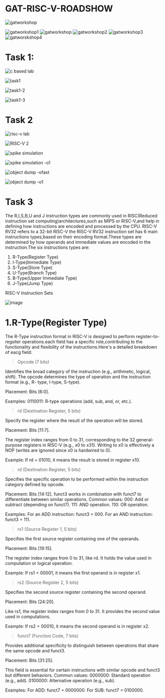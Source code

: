 
# GAT-RISC-V-ROADSHOW


![gatworkshop](https://github.com/user-attachments/assets/9fd60b88-75be-4401-8961-ba5d76e43e77)

![gatworkshop1](https://github.com/user-attachments/assets/78df1db3-0caa-4937-b907-bc7349ba9f29)
![gatworkshop](https://github.com/user-attachments/assets/77d7ecbe-0659-4832-a9ae-5750204f77d8)
![gatworkshop2](https://github.com/user-attachments/assets/a44507e8-49c8-466a-8709-0c755cfd6ba3)
![gatworkshop3](https://github.com/user-attachments/assets/a3e874f8-c020-46c3-b2e8-b453325f3d78)
![gatworskshop4](https://github.com/user-attachments/assets/ac145e09-647f-4b5b-87ac-fb0f2492d3a4)

# Task 1:

![c based lab](https://github.com/user-attachments/assets/919edf97-b9d1-4f6c-8f3a-56706c8957f5)

![task1](https://github.com/user-attachments/assets/8522036a-81b9-4154-9fa5-ddb490c155d3)

![task1-2](https://github.com/user-attachments/assets/ac24a7d2-a901-43d3-8835-26d67f7e3d61)

![task1-3](https://github.com/user-attachments/assets/291c307a-c25a-4204-b233-8841f4c25305)


# Task 2

![risc-v lab](https://github.com/user-attachments/assets/8058a505-1217-4a6f-9978-c69832515136)

![RISC-V 2](https://github.com/user-attachments/assets/2417a512-db67-4cbd-88af-a39c8806e51d)

![spike simulation](https://github.com/user-attachments/assets/69c2520d-6a62-4d64-bf57-b7390070c07a)

![spike simulation  -o1](https://github.com/user-attachments/assets/78c890ea-04ab-427d-8296-2e770795965a)

![object dump -ofast](https://github.com/user-attachments/assets/fde61ccb-cfbc-4939-a82d-af101d61a38c)

![object dump -o1](https://github.com/user-attachments/assets/a61adc52-62ad-4a07-b2d8-160035eb2414)


# Task 3

The R,I,S,B,U and J instruction types are commonly used in RISC(Reduced
 instruction set computing)architectures,such as MIPS or RISC-V,and help in defining how instructions are encoded and processed by the CPU.
RISC-V RV32 refers to a 32-bit RISC-V 
the RISC-V RV32 instruction set has 6 main instructions types,based on their encoding format.These types are determined by how operands and immediate values are encoded in the instruction.The six instructions types are:

1. R-Type(Register Type)
2. I-Type(Immediate Type)
3. S-Type(Store Type)
4. U-Type(Branch Type)
5. B-Type(Upper Immediate Type)
6. J-Type(Jump Type)

RISC-V Instruction Sets

![image](https://github.com/user-attachments/assets/0ad2f314-8dee-45d5-b522-672b4713142b)

# 1.R-Type(Register Type)

The R-Type instruction format in RISC-V is designed to perform register-to-regsiter operations.each field has a specific role,contributing to the functionality and flexibility of the instructions.Here's a detailed breakdown of eacg field:

> Opcode (7 bits)

Identifies the broad category of the instruction (e.g., arithmetic, logical, shift). The opcode determines the type of operation and the instruction format (e.g., R- type, I-type, S-type).

Placement: Bits [6:0].

Examples: 0110011: R-type operations (add, sub, and, or, etc.).

> rd (Destination Register, 5 bits)

Specify the register where the result of the operation will be stored.

Placement: Bits [11:7].

The register index ranges from 0 to 31, corresponding to the 32 general-purpose registers in RISC-V (e.g., x0 to x31). Writing to x0 is effectively a NOP (writes are ignored since x0 is hardwired to 0).

Example: If rd = 01010, it means the result is stored in register x10.

> rd (Destination Register, 5 bits)

Specifies the specific operation to be performed within the instruction category defined by opcode.

Placement: Bits [14:12]. funct3 works in combination with funct7 to differentiate between similar operations. Common values: 000: Add or subtract (depending on funct7). 111: AND operation. 110: OR operation.

Examples: For an ADD instruction: funct3 = 000. For an AND instruction: funct3 = 111.

 > rs1 (Source Register 1, 5 bits)

Specifies the first source register containing one of the operands.

Placement: Bits [19:15].

The register index ranges from 0 to 31, like rd. It holds the value used in computation or logical operation.

Example: If rs1 = 00001, it means the first operand is in register x1.

 >  rs2 (Source Register 2, 5 bits)

Specifies the second source register containing the second operand.

Placement: Bits [24:20].

Like rs1, the register index ranges from 0 to 31. It provides the second value used in computations.

Example: If rs2 = 00010, it means the second operand is in register x2.

 >  funct7 (Function Code, 7 bits)

Provides additional specificity to distinguish between operations that share the same opcode and funct3.

Placement: Bits [31:25].

This field is essential for certain instructions with similar opcode and funct3 but different behaviors. Common values: 0000000: Standard operation (e.g., add). 0100000: Alternative operation (e.g., sub).

Examples: For ADD: funct7 = 0000000. For SUB: funct7 = 0100000.

 













